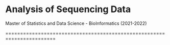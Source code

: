 # Analysis of Sequencing Data
Master of Statistics and Data Science - BioInformatics (2021-2022)

=======================================================================
